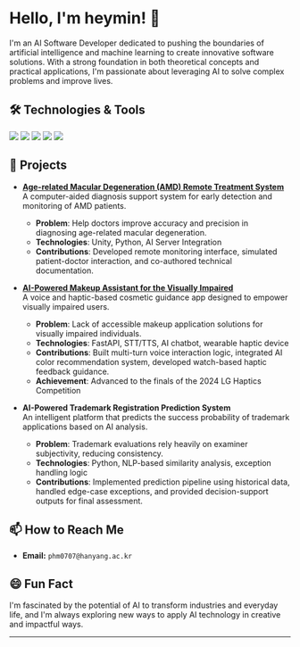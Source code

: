 # Hello, I'm heymin! 👋

I'm an AI Software Developer dedicated to pushing the boundaries of artificial intelligence and machine learning to create innovative software solutions. With a strong foundation in both theoretical concepts and practical applications, I'm passionate about leveraging AI to solve complex problems and improve lives.

## 🛠 Technologies & Tools
![](https://img.shields.io/badge/Code-Python-informational?style=flat&logo=python&logoColor=white&color=2bbc8a)
![](https://img.shields.io/badge/ML-TensorFlow-informational?style=flat&logo=TensorFlow&logoColor=white&color=2bbc8a)
![](https://img.shields.io/badge/ML-PyTorch-informational?style=flat&logo=PyTorch&logoColor=white&color=2bbc8a)
![](https://img.shields.io/badge/Tools-Docker-informational?style=flat&logo=docker&logoColor=white&color=2bbc8a)
![](https://img.shields.io/badge/Cloud-AWS-informational?style=flat&logo=amazon-aws&logoColor=white&color=2bbc8a)

## 🤖 Projects
- **[Age-related Macular Degeneration (AMD) Remote Treatment System](https://github.com/kgty0707/Age-related-Macular-Degeneration-AMD-remote-treatment-system)**  
  A computer-aided diagnosis support system for early detection and monitoring of AMD patients.  
  - **Problem**: Help doctors improve accuracy and precision in diagnosing age-related macular degeneration.  
  - **Technologies**: Unity, Python, AI Server Integration  
  - **Contributions**: Developed remote monitoring interface, simulated patient-doctor interaction, and co-authored technical documentation.

- **[AI-Powered Makeup Assistant for the Visually Impaired](https://github.com/kgty0707/2024_LG_Haptics_Competition)**  
  A voice and haptic-based cosmetic guidance app designed to empower visually impaired users.  
  - **Problem**: Lack of accessible makeup application solutions for visually impaired individuals.  
  - **Technologies**: FastAPI, STT/TTS, AI chatbot, wearable haptic device  
  - **Contributions**: Built multi-turn voice interaction logic, integrated AI color recommendation system, developed watch-based haptic feedback guidance.  
  - **Achievement**: Advanced to the finals of the 2024 LG Haptics Competition

- **AI-Powered Trademark Registration Prediction System**  
  An intelligent platform that predicts the success probability of trademark applications based on AI analysis.  
  - **Problem**: Trademark evaluations rely heavily on examiner subjectivity, reducing consistency.  
  - **Technologies**: Python, NLP-based similarity analysis, exception handling logic  
  - **Contributions**: Implemented prediction pipeline using historical data, handled edge-case exceptions, and provided decision-support outputs for final assessment.

## 📫 How to Reach Me
- **Email:** `phm0707@hanyang.ac.kr`

## 😄 Fun Fact
I'm fascinated by the potential of AI to transform industries and everyday life, and I'm always exploring new ways to apply AI technology in creative and impactful ways.

---
